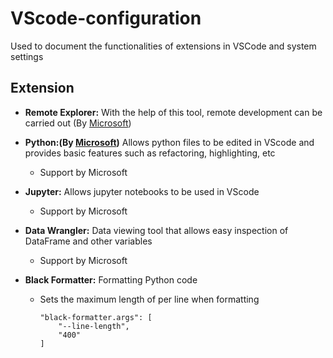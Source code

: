 # VScode-configuration
Used to document the functionalities of extensions in VSCode and system settings

## Extension
* **Remote Explorer:** With the help of this tool, remote development can be carried out (By [Microsoft](https://microsofe.com))

* **Python:(By [Microsoft](https://microsofe.com))** Allows python files to be edited in VScode and provides basic features such as refactoring, highlighting, etc
  * Support by Microsoft

* **Jupyter:** Allows jupyter notebooks to be used in VScode
  * Support by Microsoft
 
* **Data Wrangler:** Data viewing tool that allows easy inspection of DataFrame and other variables
  * Support by Microsoft

* **Black Formatter:** Formatting Python code
  * Sets the maximum length of per line when formatting
    ```josn
    "black-formatter.args": [
        "--line-length",
        "400"
    ]
    ```
